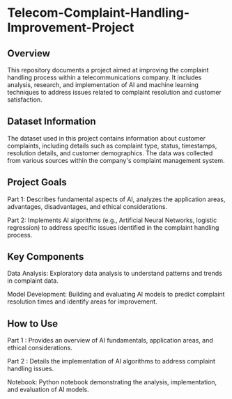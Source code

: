 # Telecom-Complaint-Handling-Improvement-Project
## Overview
This repository documents a project aimed at improving the complaint handling process within a telecommunications company. It includes analysis, research, and implementation of AI and machine learning techniques to address issues related to complaint resolution and customer satisfaction.

## Dataset Information
The dataset used in this project contains information about customer complaints, including details such as complaint type, status, timestamps, resolution details, and customer demographics. The data was collected from various sources within the company's complaint management system.

## Project Goals
Part 1: Describes fundamental aspects of AI, analyzes the application areas, advantages, disadvantages, and ethical considerations.

Part 2: Implements AI algorithms (e.g., Artificial Neural Networks, logistic regression) to address specific issues identified in the complaint handling process.

## Key Components
Data Analysis: Exploratory data analysis to understand patterns and trends in complaint data.

Model Development: Building and evaluating AI models to predict complaint resolution times and identify areas for improvement.

## How to Use
Part 1 : Provides an overview of AI fundamentals, application areas, and ethical considerations.

Part 2 : Details the implementation of AI algorithms to address complaint handling issues.

Notebook: Python notebook demonstrating the analysis, implementation, and evaluation of AI models.
